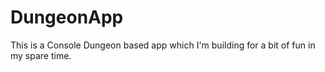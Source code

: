 # DungeonApp

This is a Console Dungeon based app which I'm building for a bit of fun in my spare time.
